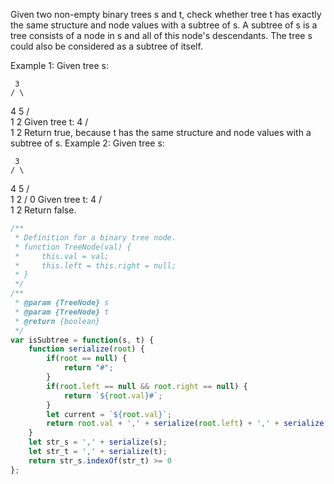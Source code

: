 Given two non-empty binary trees s and t, check whether tree t has exactly the same structure and node values with a subtree of s. A subtree of s is a tree consists of a node in s and all of this node's descendants. The tree s could also be considered as a subtree of itself.

Example 1:
Given tree s:

     3
    / \
   4   5
  / \
 1   2
Given tree t:
   4
  / \
 1   2
Return true, because t has the same structure and node values with a subtree of s.
Example 2:
Given tree s:

     3
    / \
   4   5
  / \
 1   2
    /
   0
Given tree t:
   4
  / \
 1   2
Return false.

```js
/**
 * Definition for a binary tree node.
 * function TreeNode(val) {
 *     this.val = val;
 *     this.left = this.right = null;
 * }
 */
/**
 * @param {TreeNode} s
 * @param {TreeNode} t
 * @return {boolean}
 */
var isSubtree = function(s, t) {
    function serialize(root) {
        if(root == null) {
            return "#";
        }
        if(root.left == null && root.right == null) {
            return `${root.val}#`;
        }
        let current = `${root.val}`;
        return root.val + ',' + serialize(root.left) + ',' + serialize(root.right);
    }
    let str_s = ',' + serialize(s);
    let str_t = ',' + serialize(t);
    return str_s.indexOf(str_t) >= 0
};
```
